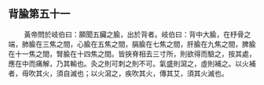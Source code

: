 ## 背腧第五十一

<p>&emsp;&emsp;
黃帝問於岐伯曰：願聞五臟之腧，出於背者。岐伯曰：背中大腧，在杼骨之端，肺腧在三焦之間，心腧在五焦之間，膈腧在七焦之間，肝腧在九焦之間，脾腧在十一焦之間，腎腧在十四焦之間。皆挾脊相去三寸所，則欲得而驗之，按其處，應在中而痛解，乃其輸也。灸之則可刺之則不可。氣盛則瀉之，虛則補之。以火補者，毋吹其火，須自滅也；以火瀉之，疾吹其火，傳其艾，須其火滅也。
</p>